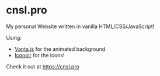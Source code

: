 # cnsl.pro
My personal Website written in vanilla HTML/CSS/JavaScript!

Using:
 - [Vanta.js](https://www.vantajs.com/) for the animated background
 - [Iconoir](https://iconoir.com/) for the icons!

Check it out at https://cnsl.pro
